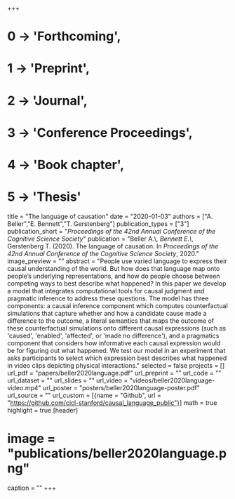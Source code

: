 +++
# 0 -> 'Forthcoming',
# 1 -> 'Preprint',
# 2 -> 'Journal',
# 3 -> 'Conference Proceedings',
# 4 -> 'Book chapter',
# 5 -> 'Thesis'

title = "The language of causation"
date = "2020-01-03"
authors = ["A. Beller","E. Bennett","T. Gerstenberg"]
publication_types = ["3"]
publication_short = "_Proceedings of the 42nd Annual Conference of the Cognitive Science Society_"
publication = "Beller A.\\*, Bennett E.\\*, Gerstenberg T. (2020). The language of causation. In _Proceedings of the 42nd Annual Conference of the Cognitive Science Society_, 2020."
image_preview = ""
abstract = "People use varied language to express their causal understanding of the world. But how does that language map onto people’s underlying representations, and how do people choose between competing ways to best describe what happened? In this paper we develop a model that integrates computational tools for causal judgment and pragmatic inference to address these questions. The model has three components: a causal inference component which computes counterfactual simulations that capture whether and how a candidate cause made a difference to the outcome, a literal semantics that maps the outcome of these counterfactual simulations onto different causal expressions (such as 'caused', 'enabled', 'affected', or 'made no difference'), and a pragmatics component that considers how informative each causal expression would be for figuring out what happened. We test our model in an experiment that asks participants to select which expression best describes what happened in video clips depicting physical interactions."
selected = false
projects = []
url_pdf = "papers/beller2020language.pdf"
url_preprint = ""
url_code = ""
url_dataset = ""
url_slides = ""
url_video = "videos/beller2020language-video.mp4"
url_poster = "posters/beller2020language-poster.pdf"
url_source = ""
url_custom = [{name = "Github", url = "https://github.com/cicl-stanford/causal_language_public"}]
math = true
highlight = true
[header]
# image = "publications/beller2020language.png"
caption = ""
+++
